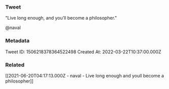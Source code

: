 ### Tweet
"Live long enough, and you’ll become a philosopher."

@naval

### Metadata
Tweet ID: 1506218378364522498
Created At: 2022-03-22T10:37:00.000Z

### Related
[[2021-06-20T04:17:13.000Z - naval - Live long enough and youll become a philosopher]]

